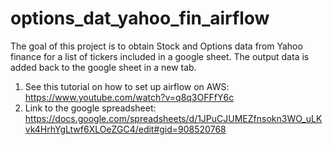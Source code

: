 # options_dat_yahoo_fin_airflow

The goal of this project is to obtain Stock and Options data from Yahoo finance for a list of tickers included in a google sheet. The output data is added back to the google sheet in a new tab. 


1. See this tutorial on how to set up airflow on AWS: https://www.youtube.com/watch?v=q8q3OFFfY6c
2. Link to the google spreadsheet: https://docs.google.com/spreadsheets/d/1JPuCJUMEZfnsokn3WO_uLKvk4HrhYgLtwf6XLOeZGC4/edit#gid=908520768
